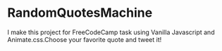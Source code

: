 # RandomQuotesMachine
I make this project for FreeCodeCamp task using Vanilla Javascript and Animate.css.Choose your favorite quote and tweet it!

